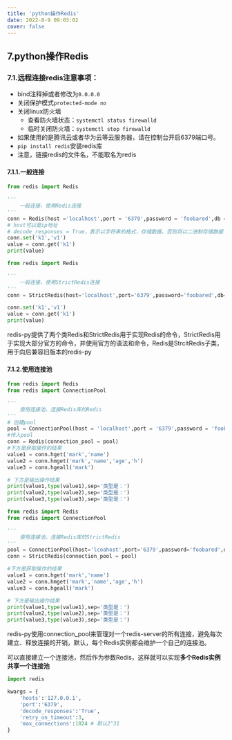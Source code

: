 ```yaml
---
title: 'python操作Redis'
date: 2022-8-9 09:03:02
cover: false
---
```




## 7.python操作Redis

### 7.1.远程连接redis注意事项：

- bind注释掉或者修改为`0.0.0.0`
- 关闭保护模式`protected-mode no`
- 关闭linux防火墙
  - 查看防火墙状态：`systemctl status firewalld`
  - 临时关闭防火墙：`systemctl stop firewalld`
- 如果使用的是腾讯云或者华为云等云服务器，请在控制台开启6379端口号。
- `pip install redis`安装redis库
- 注意，链接redis的文件名，不能取名为redis

#### 7.1.1.一般连接

```python 
from redis import Redis

'''
	一般连接，使用Redis连接
'''
conn = Redis(host ='localhost',port = '6379',password = 'foobared',db = 0,decode_responses = True)
# host可以是ip地址
# decode_responses = True，表示以字符串的格式，存储数据，否则将以二进制存储数据
conn.set('k1','v1')
value = conn.get('k1')
print(value)
```

```python
from redis import Redis

'''
	一般连接，使用StrictRedis连接
'''
conn = StrictRedis(host='localhost',port='6379',password='foobared',db=0,decode_responsed=True)

conn.set('k1','v1')
value = conn.get('k1')
print(value)
```

redis-py提供了两个类Redis和StrictRedis用于实现Redis的命令，StrictRedis用于实现大部分官方的命令，并使用官方的语法和命令，Redis是StrcitRedis子类，用于向后兼容旧版本的redis-py

#### 7.1.2.使用连接池

```python
from redis import Redis
from redis import ConnectionPool

'''
	使用连接池，连接Redis库的Redis
'''
# 创建pool
pool = ConnectionPool(host = 'localhost',port = '6379',password = 'foobared',db = 0,decode_responses = True)
#传入pool
conn = Redis(connection_pool = pool)
#下方是获取操作的结果
value1 = conn.hget('mark','name')
value2 = conn.hmget('mark','name','age','h')
value3 = conn.hgeall('mark')

# 下方是输出操作结果
print(value1,type(value1),sep='类型是：')
print(value2,type(value2),sep='类型是：')
print(value3,type(value3),sep='类型是：')
```

```python
from redis import Redis
from redis import ConnectionPool

'''
	使用连接池，连接Redis库的StrictRedis
'''
pool = ConnectionPool(host='lcoahost',port='6379',password='foobared',db=0,decode_responses=True)
conn = StrictRedis(connection_pool = pool)

#下方是获取操作的结果
value1 = conn.hget('mark','name')
value2 = conn.hmget('mark','name','age','h')
value3 = conn.hgeall('mark')

# 下方是输出操作结果
print(value1,type(value1),sep='类型是：')
print(value2,type(value2),sep='类型是：')
print(value3,type(value3),sep='类型是：')
```

redis-py使用connection_pool来管理对一个redis-server的所有连接，避免每次建立、释放连接的开销，默认，每个Redis实例都会维护一个自己的连接池。

可以直接建立一个连接池，然后作为参数Redis，这样就可以实现**多个Redis实例共享一个连接池**

```python
import redis

kwargs = {
    'hosts':'127.0.0.1',
    'port':'6379',
    'decode_responses':'True',
    'retry_on_timeout':3,
    'max_connections':1024 # 默认2^31
}
```

